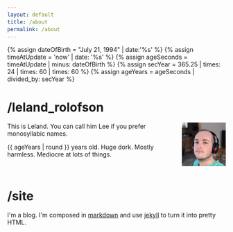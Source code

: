 ```yaml
---
layout: default
title: /about
permalink: /about
---
```

{% assign dateOfBirth = "July 21, 1994" | date:'%s' %}
{% assign timeAtUpdate = 'now' | date: '%s' %}
{% assign ageSeconds = timeAtUpdate | minus: dateOfBirth %}
{% assign secYear = 365.25 | times: 24 | times: 60 | times: 60 %}
{% assign ageYears = ageSeconds | divided_by: secYear %}

# /leland_rolofson

<img class=headshot src="/assets/images/headshot.jpg" align="right" width="20%" alt="Leland's Face">

This is Leland. You can call him Lee if you prefer monosyllabic names.

{{ ageYears | round }} years old. Huge dork. Mostly harmless. Mediocre at lots of things.

<br>

# /site

I'm a blog. I'm composed in [markdown](https://tools.ietf.org/html/rfc7763) and use
[jekyll](https://jekyllrb.com) to turn it into pretty HTML.

